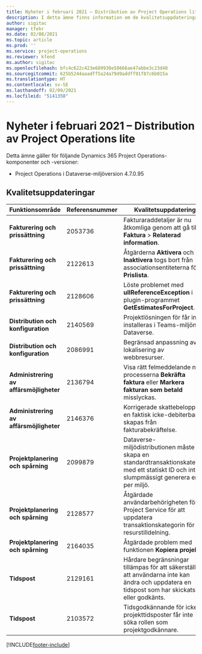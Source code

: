 ```yaml
---
title: Nyheter i februari 2021 – Distribution av Project Operations lite
description: I detta ämne finns information om de kvalitetsuppdateringar som är tillgängliga i distributionsutgåvan av Project Operations lite för februari 2021.
author: sigitac
manager: tfehr
ms.date: 02/08/2021
ms.topic: article
ms.prod: ''
ms.service: project-operations
ms.reviewer: kfend
ms.author: sigitac
ms.openlocfilehash: bfc4c622c423e689938e58666ae47abbe3c23d48
ms.sourcegitcommit: 625b5244aaadff5a24a79d9addff91f87c6b015a
ms.translationtype: HT
ms.contentlocale: sv-SE
ms.lasthandoff: 02/09/2021
ms.locfileid: "5141358"
---
```

# <a name="whats-new-february-2021---project-operations-lite-deployment"></a>Nyheter i februari 2021 – Distribution av Project Operations lite

Detta ämne gäller för följande Dynamics 365 Project Operations-komponenter och -versioner:

  - Project Operations i Dataverse-miljöversion 4.7.0.95

## <a name="quality-updates"></a>Kvalitetsuppdateringar

| **Funktionsområde** | **Referensnummer** | **Kvalitetsuppdatering** |
| --- | --- | --- |
| **Fakturering och prissättning** | 2053736 | Fakturaraddetaljer är nu åtkomliga genom att gå till **Faktura** > **Relaterad information**. |
| **Fakturering och prissättning** | 2122613 | Åtgärderna **Aktivera** och **Inaktivera** togs bort från associationsentiteterna för **Prislista**. |
| **Fakturering och prissättning** | 2128606 | Löste problemet med **ullReferenceException** i plugin-programmet **GetEstimatesForProject**. |
| **Distribution och konfiguration** | 2140569 | Projektlösningen för får inte installeras i Teams-miljön för Dataverse. |
| **Distribution och konfiguration** | 2086991 | Begränsad anpassning av lokalisering av webbresurser. |
| **Administrering av affärsmöjligheter** | 2136794 | Visa rätt felmeddelande när processerna **Bekräfta faktura** eller **Markera fakturan som betald** misslyckas. |
| **Administrering av affärsmöjligheter** | 2146376 | Korrigerade skattebelopp i en faktisk icke-debiterbar skapas från fakturabekräftelse. |
| **Projektplanering och spårning** | 2099879 | Dataverse-miljödistributionen måste skapa en standardtransaktionskategori med ett statiskt ID och inte slumpmässigt generera en per miljö. |
| **Projektplanering och spårning** | 2128577 | Åtgärdade användarbehörigheten för Project Service för att uppdatera transaktionskategorin för en resurstilldelning. |
| **Projektplanering och spårning** | 2164035 | Åtgärdade problem med funktionen **Kopiera projekt**. |
| **Tidspost** | 2129161 | Hårdare begränsningar tillämpas för att säkerställa att användarna inte kan ändra och uppdatera en tidspost som har skickats eller godkänts. |
| **Tidspost** | 2103572 | Tidsgodkännande för icke-projekttidsposter får inte söka rollen som projektgodkännare. |


[!INCLUDE[footer-include](../../includes/footer-banner.md)]